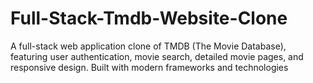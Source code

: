 # Full-Stack-Tmdb-Website-Clone
A full-stack web application clone of TMDB (The Movie Database), featuring user authentication, movie search, detailed movie pages, and responsive design. Built with modern frameworks and technologies
